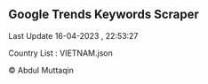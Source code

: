 

## Google Trends Keywords Scraper 
 
Last Update 16-04-2023 , 22:53:27

Country List :
VIETNAM.json



© Abdul Muttaqin 
